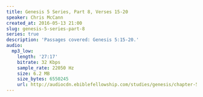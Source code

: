 ```yaml
---
title: Genesis 5 Series, Part 8, Verses 15-20
speaker: Chris McCann
created_at: 2016-05-13 21:00
slug: genesis-5-series-part-8
series: true
description: 'Passages covered: Genesis 5:15-20.'
audio:
  mp3_low:
    length: '27:17'
    bitrate: 32 Kbps
    sample_rate: 22050 Hz
    size: 6.2 MB
    size_bytes: 6550245
    url: http://audiocdn.ebiblefellowship.com/studies/genesis/chapter-5/2016.05.13_McCann_-_Genesis_5_Series_Part_8.mp3
---
```

